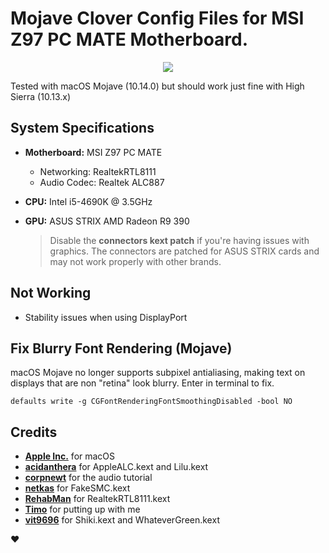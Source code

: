 # Mojave Clover Config Files for MSI Z97 PC MATE Motherboard.

<p align="center">
 <img src="https://ibin.co/4In2flcxe4x8.jpg"/>
</p>

Tested with macOS Mojave (10.14.0) but should work just fine with High Sierra (10.13.x)

## System Specifications
- **Motherboard:** MSI Z97 PC MATE
  * Networking: RealtekRTL8111
  * Audio Codec: Realtek ALC887
  
- **CPU:** Intel i5-4690K @ 3.5GHz

- **GPU:** ASUS STRIX AMD Radeon R9 390
  > Disable the **connectors kext patch** if you're having issues with graphics. The connectors are patched for ASUS STRIX cards and may not work properly with other brands.

## Not Working

- Stability issues when using DisplayPort

## Fix Blurry Font Rendering (Mojave)
macOS Mojave no longer supports subpixel antialiasing, making text on displays that are non "retina" look blurry. Enter in terminal to fix.

`defaults write -g CGFontRenderingFontSmoothingDisabled -bool NO`



## Credits

- [**Apple Inc.**](https://www.github.com/apple "Apple's GitHub Repo") for macOS
- [**acidanthera**](https://www.github.com/acidanthera "acidanthera's GitHub Repo") for AppleALC.kext and Lilu.kext
- [**corpnewt**](https://github.com/corpnewt "CorpNewt's GitHub Repo") for the audio tutorial
- [**netkas**](https://www.netkas.org "netkas's Blog") for FakeSMC.kext
- [**RehabMan**](https://www.github.com/rehabman "RehabMan's GitHub Repo") for RealtekRTL8111.kext
- [**Timo**](https://www.github.com/timocapa "Timo's GitHub Repo") for putting up with me
- [**vit9696**](https://www.github.com/vit9696 "vit9696's GitHub Repo") for Shiki.kext and WhateverGreen.kext

❤️
